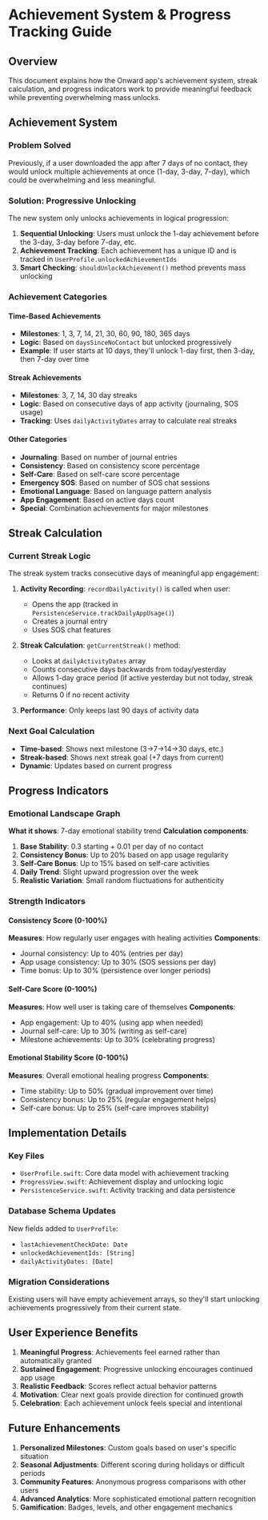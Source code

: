 # Achievement System & Progress Tracking Guide

## Overview
This document explains how the Onward app's achievement system, streak calculation, and progress indicators work to provide meaningful feedback while preventing overwhelming mass unlocks.

## Achievement System

### Problem Solved
Previously, if a user downloaded the app after 7 days of no contact, they would unlock multiple achievements at once (1-day, 3-day, 7-day), which could be overwhelming and less meaningful.

### Solution: Progressive Unlocking
The new system only unlocks achievements in logical progression:

1. **Sequential Unlocking**: Users must unlock the 1-day achievement before the 3-day, 3-day before 7-day, etc.
2. **Achievement Tracking**: Each achievement has a unique ID and is tracked in `UserProfile.unlockedAchievementIds`
3. **Smart Checking**: `shouldUnlockAchievement()` method prevents mass unlocking

### Achievement Categories

#### Time-Based Achievements
- **Milestones**: 1, 3, 7, 14, 21, 30, 60, 90, 180, 365 days
- **Logic**: Based on `daysSinceNoContact` but unlocked progressively
- **Example**: If user starts at 10 days, they'll unlock 1-day first, then 3-day, then 7-day over time

#### Streak Achievements  
- **Milestones**: 3, 7, 14, 30 day streaks
- **Logic**: Based on consecutive days of app activity (journaling, SOS usage)
- **Tracking**: Uses `dailyActivityDates` array to calculate real streaks

#### Other Categories
- **Journaling**: Based on number of journal entries
- **Consistency**: Based on consistency score percentage
- **Self-Care**: Based on self-care score percentage
- **Emergency SOS**: Based on number of SOS chat sessions
- **Emotional Language**: Based on language pattern analysis
- **App Engagement**: Based on active days count
- **Special**: Combination achievements for major milestones

## Streak Calculation

### Current Streak Logic
The streak system tracks consecutive days of meaningful app engagement:

1. **Activity Recording**: `recordDailyActivity()` is called when user:
   - Opens the app (tracked in `PersistenceService.trackDailyAppUsage()`)
   - Creates a journal entry
   - Uses SOS chat features

2. **Streak Calculation**: `getCurrentStreak()` method:
   - Looks at `dailyActivityDates` array
   - Counts consecutive days backwards from today/yesterday
   - Allows 1-day grace period (if active yesterday but not today, streak continues)
   - Returns 0 if no recent activity

3. **Performance**: Only keeps last 90 days of activity data

### Next Goal Calculation
- **Time-based**: Shows next milestone (3→7→14→30 days, etc.)
- **Streak-based**: Shows next streak goal (+7 days from current)
- **Dynamic**: Updates based on current progress

## Progress Indicators

### Emotional Landscape Graph
**What it shows**: 7-day emotional stability trend
**Calculation components**:
1. **Base Stability**: 0.3 starting + 0.01 per day of no contact
2. **Consistency Bonus**: Up to 20% based on app usage regularity  
3. **Self-Care Bonus**: Up to 15% based on self-care activities
4. **Daily Trend**: Slight upward progression over the week
5. **Realistic Variation**: Small random fluctuations for authenticity

### Strength Indicators

#### Consistency Score (0-100%)
**Measures**: How regularly user engages with healing activities
**Components**:
- Journal consistency: Up to 40% (entries per day)
- App usage consistency: Up to 30% (SOS sessions per day)
- Time bonus: Up to 30% (persistence over longer periods)

#### Self-Care Score (0-100%)  
**Measures**: How well user is taking care of themselves
**Components**:
- App engagement: Up to 40% (using app when needed)
- Journal self-care: Up to 30% (writing as self-care)
- Milestone achievements: Up to 30% (celebrating progress)

#### Emotional Stability Score (0-100%)
**Measures**: Overall emotional healing progress
**Components**:
- Time stability: Up to 50% (gradual improvement over time)
- Consistency bonus: Up to 25% (regular engagement helps)
- Self-care bonus: Up to 25% (self-care improves stability)

## Implementation Details

### Key Files
- `UserProfile.swift`: Core data model with achievement tracking
- `ProgressView.swift`: Achievement display and unlocking logic
- `PersistenceService.swift`: Activity tracking and data persistence

### Database Schema Updates
New fields added to `UserProfile`:
- `lastAchievementCheckDate: Date`
- `unlockedAchievementIds: [String]`
- `dailyActivityDates: [Date]`

### Migration Considerations
Existing users will have empty achievement arrays, so they'll start unlocking achievements progressively from their current state.

## User Experience Benefits

1. **Meaningful Progress**: Achievements feel earned rather than automatically granted
2. **Sustained Engagement**: Progressive unlocking encourages continued app usage
3. **Realistic Feedback**: Scores reflect actual behavior patterns
4. **Motivation**: Clear next goals provide direction for continued growth
5. **Celebration**: Each achievement unlock feels special and intentional

## Future Enhancements

1. **Personalized Milestones**: Custom goals based on user's specific situation
2. **Seasonal Adjustments**: Different scoring during holidays or difficult periods
3. **Community Features**: Anonymous progress comparisons with other users
4. **Advanced Analytics**: More sophisticated emotional pattern recognition
5. **Gamification**: Badges, levels, and other engagement mechanics 